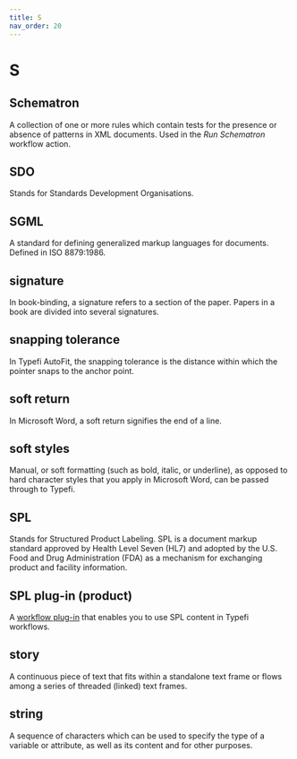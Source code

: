 ```yaml
---
title: S
nav_order: 20
---
```


# S

## Schematron
A collection of one or more rules which contain tests for the presence or absence of patterns in XML documents. Used in the _Run Schematron_ workflow action.

## SDO
Stands for Standards Development Organisations.

## SGML
A standard for defining generalized markup languages for documents. Defined in ISO 8879:1986.

## signature
In book-binding, a signature refers to a section of the paper. Papers in a book are divided into several signatures.

## snapping tolerance
In Typefi AutoFit, the snapping tolerance is the distance within which the pointer snaps to the anchor point.

## soft return
In Microsoft Word, a soft return signifies the end of a line.

## soft styles
Manual, or soft formatting (such as bold, italic, or underline), as opposed to hard character styles that
you apply in Microsoft Word, can be passed through to Typefi.

## SPL
Stands for Structured Product Labeling. SPL is a document markup standard approved by Health Level Seven (HL7) and adopted by the U.S. Food and Drug Administration (FDA) as a mechanism for exchanging product and facility information.

## SPL plug-in (product)
A [workflow plug-in](/w.html#workflow-plug-ins) that enables you to use SPL content in Typefi workflows.

## story
A continuous piece of text that fits within a standalone text frame or flows among a series of threaded (linked) text frames.

## string
A sequence of characters which can be used to specify the type of a variable or attribute, as well as its content and for other purposes.
